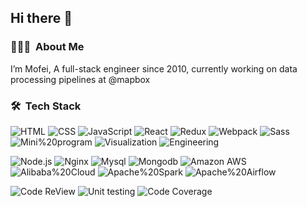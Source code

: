 
<h2>Hi there 👋  </h2>

### 👨🏻‍💻 &nbsp;About Me

I’m Mofei, A full-stack engineer since 2010, currently working on data processing pipelines at @mapbox

### 🛠 &nbsp;Tech Stack

![HTML](https://img.shields.io/badge/HTML-11y-151f34?style=flat-square&logo=HTML5&logoColor=FFFFFF&labelColor=151f34) ![CSS](https://img.shields.io/badge/CSS-11y-151f34?style=flat-square&logo=CSS3&logoColor=FFFFFF&labelColor=151f34) ![JavaScript](https://img.shields.io/badge/JavaScript-11y-151f34?style=flat-square&logo=JavaScript&logoColor=FFFFFF&labelColor=151f34) ![React](https://img.shields.io/badge/React-7y-151f34?style=flat-square&logo=React&logoColor=FFFFFF&labelColor=151f34) ![Redux](https://img.shields.io/badge/Redux-6y-151f34?style=flat-square&logo=Redux&logoColor=FFFFFF&labelColor=151f34) ![Webpack](https://img.shields.io/badge/Webpack-6y-151f34?style=flat-square&logo=Webpack&logoColor=FFFFFF&labelColor=151f34)  ![Sass](https://img.shields.io/badge/Sass-6y-151f34?style=flat-square&logo=Sass&logoColor=FFFFFF&labelColor=151f34) ![Mini%20program](https://img.shields.io/badge/Mini%20program-6y-151f34?style=flat-square&logo=WeChat&logoColor=FFFFFF&labelColor=151f34) ![Visualization](https://img.shields.io/badge/Visualization-6y-151f34?style=flat-square&logo=reverbnation&logoColor=FFFFFF&labelColor=151f34) ![Engineering](https://img.shields.io/badge/Engineering-5y-151f34?style=flat-square&logo=reverbnation&logoColor=FFFFFF&labelColor=151f34)


![Node.js](https://img.shields.io/badge/Node.js-6y-151f34?style=flat-square&logo=Node.js&logoColor=FFFFFF&labelColor=151f34) ![Nginx](https://img.shields.io/badge/Nginx-6y-151f34?style=flat-square&logo=Nginx&logoColor=FFFFFF&labelColor=151f34) ![Mysql](https://img.shields.io/badge/Mysql-4y-151f34?style=flat-square&logo=Mysql&logoColor=FFFFFF&labelColor=151f34) ![Mongodb](https://img.shields.io/badge/Mongodb-4y-151f34?style=flat-square&logo=Mongodb&logoColor=FFFFFF&labelColor=151f34) ![Amazon AWS](https://img.shields.io/badge/Amazon%20Aws-4y-151f34?style=flat-square&logo=Amazon-Aws&logoColor=FFFFFF&labelColor=151f34) ![Alibaba%20Cloud](https://img.shields.io/badge/Alibaba%20Cloud-4y-151f34?style=flat-square&logo=Alibaba-Cloud&logoColor=FFFFFF&labelColor=151f34) ![Apache%20Spark](https://img.shields.io/badge/Apache%20Spark-1y-151f34?style=flat-square&logo=Apache%20Spark&logoColor=FFFFFF&labelColor=151f34) ![Apache%20Airflow](https://img.shields.io/badge/Apache%20Airflow-1y-151f34?style=flat-square&logo=Apache%20Airflow&logoColor=FFFFFF&labelColor=151f34)

![Code ReView](https://img.shields.io/badge/Code%20Review-4y-151f34?style=flat-square&logo=Visual-Studio-Code&logoColor=FFFFFF&labelColor=151f34) ![Unit testing](https://img.shields.io/badge/Unit%20testing-3y-151f34?style=flat-square&logo=Travis-CI&logoColor=FFFFFF&labelColor=151f34) ![Code Coverage](https://img.shields.io/badge/Code%20Coverage-3y-151f34?style=flat-square&logo=Codecov&logoColor=FFFFFF&labelColor=151f34)
